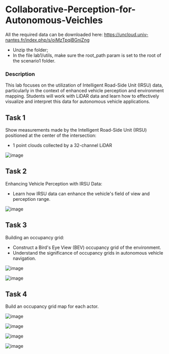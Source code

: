 # Collaborative-Perception-for-Autonomous-Veichles

All the required data can be downloaded here: https://uncloud.univ-nantes.fr/index.php/s/oiMzTpqiBGniZng

- Unzip the folder;
- In the file lab1/utils, make sure the root_path param is set to the root of the scenario1 folder.

### Description

This lab focuses on the utilization of Intelligent Road-Side Unit (IRSU) data, particularly in the context of enhanced vehicle perception and environment mapping. Students will work with LiDAR data and learn how to effectively visualize and interpret this data for autonomous vehicle applications.

## Task 1

Show measurements made by the Intelligent Road-Side Unit (IRSU) positioned at the center of the intersection:
- 1 point clouds collected by a 32-channel LiDAR

![image](https://github.com/user-attachments/assets/804a283e-b1bf-42dc-85b5-a91975cbf6b0)


## Task 2 

Enhancing Vehicle Perception with IRSU Data: 
- Learn how IRSU data can enhance the vehicle's field of view and perception range.

![image](https://github.com/user-attachments/assets/83860989-010c-455c-a9e7-b772f00d50fb)


## Task 3

Building an occupancy grid:
- Construct a Bird's Eye View (BEV) occupancy grid of the environment.
- Understand the significance of occupancy grids in autonomous vehicle navigation.

![image](https://github.com/user-attachments/assets/ba7950c9-4892-4911-ba09-f2a8dd61c4a8)

![image](https://github.com/user-attachments/assets/c366a421-fde6-4340-8ee0-c2e876317539)


## Task 4 

Build an occupancy grid map for each actor.

![image](https://github.com/user-attachments/assets/8c4a989c-5d71-4511-a556-e4158b43b0ae)

![image](https://github.com/user-attachments/assets/cbec3861-96ce-4860-ab03-764565e4c152)

![image](https://github.com/user-attachments/assets/2071cc03-a565-47a4-9f11-dc8c4455a6c7)

![image](https://github.com/user-attachments/assets/38a8ee12-27d8-4a6b-93c3-0dc9e27cf207)






